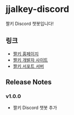 # jjalkey-discord

짤키 Discord 챗봇입니다!

## 링크

- [짤키 홈페이지](https://jjalkey.com)
- [짤키 개발자 사이트](https://developers.jjalkey.com)
- [짤키 서포트 서버](https://discord.gg/3NfwsXash7)

## Release Notes

### v1.0.0

- 짤키 Discord 챗봇 추가
